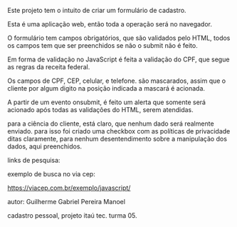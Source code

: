 Este projeto tem o intuito de criar um formulário de cadastro.

Esta é uma aplicação web, então toda a operação será no navegador.

O formulário tem campos obrigatórios,  que são validados pelo HTML, todos os campos tem que ser preenchidos se não  o submit não é feito.

Em forma de validação no JavaScript é feita a validação do CPF, que segue as regras da receita federal.

Os campos de CPF,  CEP, celular,  e telefone. são mascarados, assim que o cliente por algum digito na posição indicada a mascará é acionada.

A partir de um evento onsubmit,  é feito um alerta  que somente será acionado após todas as validações do HTML,  serem atendidas.

para a ciência do cliente,  está claro, que nenhum dado será realmente enviado. para isso foi criado uma checkbox com as políticas de privacidade ditas claramente,  para nenhum desentendimento sobre a manipulação dos dados,  aqui preenchidos.
 


links de  pesquisa:

exemplo de busca no via cep:

https://viacep.com.br/exemplo/javascript/


autor: Guilherme Gabriel Pereira Manoel

cadastro pessoal, projeto itaú tec. turma 05.
 